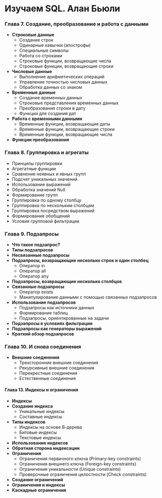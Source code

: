 # Изучаем SQL. Алан Бьюли


### Глава 7. Создание, преобразование и работа с данными
- **Строковые данные**
  - Создание строк
  - Одинарные кавычки (апострофы)
  - Специальные символы
  - Работа со строками
  - Строковые функции, возвращающие числа
  - Строковые функции, возвращающие строки
- **Числовые данные**
    - Выполнение арифметических операций
    - Управление точностью числовых данных
    - Обработка данных со знаком
- **Временные данные**
    - Создание временных данных
    - Строковые представления временных данных
    - Преобразования строки в дату
    - Функции для создания дат
- **Работа с временными данными**
    - Временные функции, возвращающие даты
    - Временные функции, возвращающие строки
    - Временные функции, возвращающие числа
- **Функции преобразования**

### Глава 8. Группировка и агрегаты
- Принципы группировки
- Агрегатные функции
- Сравнение неявных и явных групп
- Подсчет уникальных значений
- Использование выражений
- Обработка значений Null
- Формирование групп
- Группировка по одному столбцу
- Группировка по нескольким столбцам
- Группировка посредством выражений
- Формирование обобщений
- Условия групповой фильтрации


### Глава 9. Подзапросы
- **Что такое подзапрос?**
- **Типы подзапросов**
- **Несвязанные подзапросы**  
- **Подзапросы, возвращающие несколько строк и один столбец**
  - Оператор in
  - Оператор all
  - Оператор any
- **Подзапросы, возвращающие несколько столбцов**
- **Связанные подзапросы**
  - Оператор exists
  - Манипулирование данными с помощью связанных подзапросов
- **Использование подзапросов**
  - Подзапросы как источники данных
  - Формирование таблиц
  - Подзапросы, ориентированные на задачи
- **Подзапросы в условиях фильтрации**
- **Подзапросы как генераторы выражений**
- **Краткий обзор подзапросов**

### Глава 10. И снова соединения
- **Внешние соединения**
    - Трехсторонние внешние соединения
    - Рекурсивные внешние соединения
    - Перекрестные соединения
    - Естественные соединения

#### Глава 13. Индексы и ограничения
- **Индексы**
- **Создание индекса**
  - Уникальные индексы
  - Составные индексы
- **Типы индексов**
  - Индексы на основе В-дерева
  - Битовые индексы
  - Текстовые индексы
- **Использование индексов**
- **Обратная сторона индексации**
- **Ограничения**
  - Ограничения первичного ключа (Primary-key constraints)
  - Ограничения внешнего ключа (Foreign-key constraints)
  - Ограничения уникальности (Unique constraints)
  - Проверочные ограничения целостности (Check constraints)
- **Создание ограничений**
- **Ограничения и индексы**
- **Каскадные ограничения**
  
